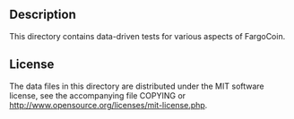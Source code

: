 Description
------------

This directory contains data-driven tests for various aspects of FargoCoin.

License
--------

The data files in this directory are distributed under the MIT software
license, see the accompanying file COPYING or
http://www.opensource.org/licenses/mit-license.php.

